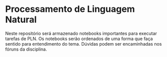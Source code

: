 # Processamento de Linguagem Natural

Neste repositório será armazenado notebooks importantes para executar tarefas de PLN.
Os notebooks serão ordenados de uma forma que faça sentido para entendimento do tema.
Dúvidas podem ser encaminhadas nos fóruns da disciplina.

